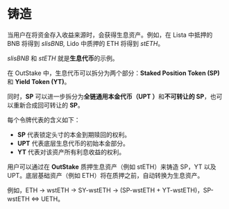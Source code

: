 # 铸造

当用户在将资金存入收益来源时，会获得生息资产。例如，在 Lista 中抵押的 BNB 将得到 _slisBNB,_ Lido 中质押的 ETH 将得到 _stETH_。

_slisBNB_ 和 _stETH_ 就是**生息代币**的示例。

在 OutStake 中，生息代币可以拆分为两个部分：**Staked Position Token (SP)** 和 **Yield Token (YT)**。

同时，**SP** 可以进一步拆分为**全链通用本金代币（UPT ）**&#x548C;**不可转让的 SP**，也可以重新合成回可转让的 **SP**。

每个令牌代表的含义如下：

* **SP** 代表锁定头寸的本金到期赎回的权利。
* **UPT** 代表底层生息代币的初始本金部分。
* **YT** 代表对该资产所有利息收益的权利。

用户可以通过在 **OutStake** 质押生息资产（例如 stETH）来铸造 SP，YT 以及 UPT。底层基础资产（例如 ETH）将在质押之前，自动转换为生息资产。

例如，ETH → wstETH → SY-wstETH → (SP-wstETH + YT-wstETH)，SP-wstETH <=> UETH。
